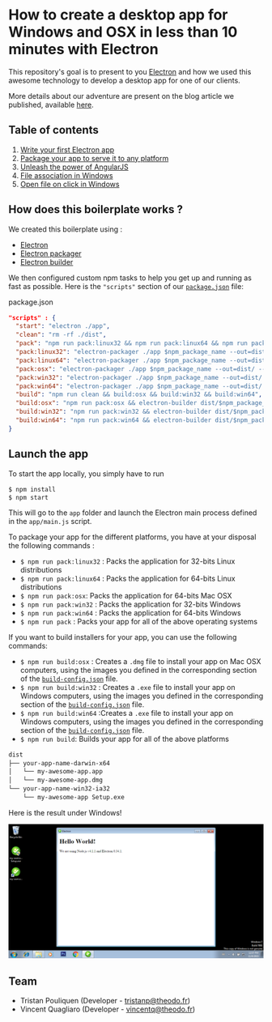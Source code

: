 # How to create a desktop app for Windows and OSX in less than 10 minutes with Electron

This repository's goal is to present to you [Electron](http://electron.atom.io) and how we used this awesome technology to develop a desktop app for one of our clients.

More details about our adventure are present on the blog article we published, available [here](http://www.theodo.fr/blog/).

## Table of contents

1. [Write your first Electron app](doc/first-electron-app.md)
2. [Package your app to serve it to any platform](doc/packaging-your-app.md)
3. [Unleash the power of AngularJS](doc/code-your-app-with-angular.md)
4. [File association in Windows](doc/file-association-in-windows.md)
5. [Open file on click in Windows](doc/open-file-in-windows.md)


## How does this boilerplate works ?

We created this boilerplate using :
+ [Electron](https://github.com/atom/electron)
+ [Electron packager](https://github.com/maxogden/electron-packager)
+ [Electron builder](https://github.com/loopline-systems/electron-builder)

We then configured custom npm tasks to help you get up and running as fast as possible. Here is the `"scripts"` section of our [`package.json`](package.json) file:


package.json
```json
"scripts" : {
  "start": "electron ./app",
  "clean": "rm -rf ./dist",
  "pack": "npm run pack:linux32 && npm run pack:linux64 && npm run pack:osx && npm run pack:win32 && npm run pack:win64",
  "pack:linux32": "electron-packager ./app $npm_package_name --out=dist/ --platform=linux --arch=ia32 --version=0.34.1 --overwrite",
  "pack:linux64": "electron-packager ./app $npm_package_name --out=dist/ --platform=linux --arch=x64 --version=0.34.1 --overwrite",
  "pack:osx": "electron-packager ./app $npm_package_name --out=dist/ --platform=darwin --arch=x64 --version=0.34.1 --icon=assets/osx/icon.icns --overwrite",
  "pack:win32": "electron-packager ./app $npm_package_name --out=dist/ --platform=win32 --arch=ia32 --version=0.34.1 --icon=assets/win/icon.ico --overwrite",
  "pack:win64": "electron-packager ./app $npm_package_name --out=dist/ --platform=win32 --arch=x64 --version=0.34.1 --icon=assets/win/icon.ico --overwrite",
  "build": "npm run clean && build:osx && build:win32 && build:win64",
  "build:osx": "npm run pack:osx && electron-builder dist/$npm_package_name-darwin-x64 --platform=osx --out=dist/$npm_package_name-darwin-x64 --config=build-config.json",
  "build:win32": "npm run pack:win32 && electron-builder dist/$npm_package_name-win32-ia32 --platform=win --out=dist/$npm_package_name-win32-ia32  --config=build-config.json",
  "build:win64": "npm run pack:win64 && electron-builder dist/$npm_package_name-win32-x64 --platform=win --out=dist/$npm_package_name-win32-x64 --config=build-config.json"
}
```

## Launch the app

To start the app locally, you simply have to run

```
$ npm install
$ npm start
```
This will go to the `app` folder and launch the Electron main process defined in the `app/main.js` script.


To package your app for the different platforms, you have at your disposal the following commands :
+ `$ npm run pack:linux32` : Packs the application for 32-bits Linux distributions
+ `$ npm run pack:linux64` : Packs the application for 64-bits Linux distributions
+ `$ npm run pack:osx`: Packs the application for 64-bits Mac OSX
+ `$ npm run pack:win32` : Packs the application for 32-bits Windows
+ `$ npm run pack:win64` : Packs the application for 64-bits Windows
+ `$ npm run pack` : Packs your app for all of the above operating systems

If you want to build installers for your app, you can use the following commands:
+ `$ npm run build:osx` : Creates a `.dmg` file to install your app on Mac OSX computers, using the images you defined in the corresponding section of the [`build-config.json`](build-config.json) file.
+ `$ npm run build:win32` : Creates a `.exe` file to install your app on Windows computers, using the images you defined in the corresponding section of the [`build-config.json`](build-config.json) file.
+ `$ npm run build:win64` :Creates a `.exe` file to install your app on Windows computers, using the images you defined in the corresponding section of the [`build-config.json`](build-config.json) file.
+ `$ npm run build`: Builds your app for all of the above platforms

```txt
dist
├── your-app-name-darwin-x64
│   └── my-awesome-app.app
│   └── my-awesome-app.dmg
└── your-app-name-win32-ia32
    └── my-awesome-app Setup.exe
```

Here is the result under Windows!

![Alt text](/doc/images/screenshot-win.png)


## Team

  * Tristan Pouliquen (Developer - tristanp@theodo.fr)
  * Vincent Quagliaro (Developer - vincentq@theodo.fr)
